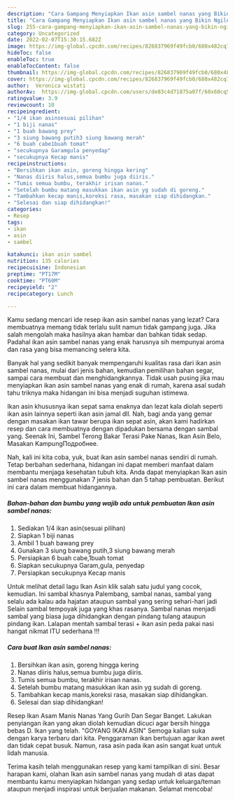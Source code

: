 ```yaml
---
description: "Cara Gampang Menyiapkan Ikan asin sambel nanas yang Bikin Ngiler"
title: "Cara Gampang Menyiapkan Ikan asin sambel nanas yang Bikin Ngiler"
slug: 255-cara-gampang-menyiapkan-ikan-asin-sambel-nanas-yang-bikin-ngiler
category: Uncategorized
date: 2022-02-07T15:30:15.682Z
image: https://img-global.cpcdn.com/recipes/826837969f49fcb0/680x482cq70/ikan-asin-sambel-nanas-foto-resep-utama.jpg
hideToc: false
enableToc: true
enableTocContent: false
thumbnail: https://img-global.cpcdn.com/recipes/826837969f49fcb0/680x482cq70/ikan-asin-sambel-nanas-foto-resep-utama.jpg
cover: https://img-global.cpcdn.com/recipes/826837969f49fcb0/680x482cq70/ikan-asin-sambel-nanas-foto-resep-utama.jpg
author:  Veronica wistati
authorAv:  https://img-global.cpcdn.com/users/de83c4d71875a07f/60x60cq50/avatar.jpg
ratingvalue: 3.9
reviewcount: 10
recipeingredient:
- "1/4 ikan asinsesuai pilihan"
- "1 biji nanas"
- "1 buah bawang prey"
- "3 siung bawang putih3 siung bawang merah"
- "6 buah cabe1buah tomat"
- "secukupnya Garamgula penyedap"
- "secukupnya Kecap manis"
recipeinstructions:
- "Bersihkan ikan asin, goreng hingga kering"
- "Nanas diiris halus,semua bumbu juga diiris."
- "Tumis semua bumbu, terakhir irisan nanas."
- "Setelah bumbu matang masukkan ikan asin yg sudah di goreng."
- "Tambahkan kecap manis,koreksi rasa, masakan siap dihidangkan."
- "Selesai dan siap dihidangkan!"
categories:
- Resep
tags:
- ikan
- asin
- sambel

katakunci: ikan asin sambel 
nutrition: 135 calories
recipecuisine: Indonesian
preptime: "PT17M"
cooktime: "PT60M"
recipeyield: "2"
recipecategory: Lunch

---
```



Kamu sedang mencari ide resep ikan asin sambel nanas yang lezat? Cara membuatnya memang tidak terlalu sulit namun tidak gampang juga. Jika salah mengolah maka hasilnya akan hambar dan bahkan tidak sedap. Padahal ikan asin sambel nanas yang enak harusnya sih mempunyai aroma dan rasa yang bisa memancing selera kita.


Banyak hal yang sedikit banyak mempengaruhi kualitas rasa dari ikan asin sambel nanas, mulai dari jenis bahan, kemudian pemilihan bahan segar, sampai cara membuat dan menghidangkannya. Tidak usah pusing jika mau menyiapkan ikan asin sambel nanas yang enak di rumah, karena asal sudah tahu triknya maka hidangan ini bisa menjadi suguhan istimewa.

Ikan asin khususnya ikan sepat sama enaknya dan lezat kala diolah seperti ikan asin lainnya seperti ikan asin jamal dll. Nah, bagi anda yang gemar dengan masakan ikan tawar berupa ikan sepat asin, akan kami hadirkan resep dan cara membuatnya dengan dipadukan bersama dengan sambal yang. Seenak Ini, Sambel Terong Bakar Terasi Pake Nanas, Ikan Asin Belo, Masakan KampungПодробнее.


Nah, kali ini kita coba, yuk, buat ikan asin sambel nanas sendiri di rumah. Tetap berbahan sederhana, hidangan ini dapat memberi manfaat dalam membantu menjaga kesehatan tubuh kita. Anda dapat menyiapkan Ikan asin sambel nanas menggunakan 7 jenis bahan dan 5 tahap pembuatan. Berikut ini cara dalam membuat hidangannya.

<!--inarticleads1-->

##### Bahan-bahan dan bumbu yang wajib ada untuk pembuatan Ikan asin sambel nanas:

1. Sediakan 1/4 ikan asin(sesuai pilihan)
1. Siapkan 1 biji nanas
1. Ambil 1 buah bawang prey
1. Gunakan 3 siung bawang putih,3 siung bawang merah
1. Persiapkan 6 buah cabe,1buah tomat
1. Siapkan secukupnya Garam,gula, penyedap
1. Persiapkan secukupnya Kecap manis


Untuk melihat detail lagu Ikan Asin klik salah satu judul yang cocok, kemudian. Ini sambal khasnya Palembang, sambal nanas, sambal yang selalu ada kalau ada hajatan ataupun sambal yang sering sehari-hari jadi Selain sambal tempoyak juga yang khas rasanya. Sambal nanas menjadi sambal yang biasa juga dihidangkan dengan pindang tulang ataupun pindang ikan. Lalapan mentah sambal terasi + ikan asin peda pakai nasi hangat nikmat ITU sederhana !!! 

<!--inarticleads2-->

##### Cara buat Ikan asin sambel nanas:

1. Bersihkan ikan asin, goreng hingga kering
1. Nanas diiris halus,semua bumbu juga diiris.
1. Tumis semua bumbu, terakhir irisan nanas.
1. Setelah bumbu matang masukkan ikan asin yg sudah di goreng.
1. Tambahkan kecap manis,koreksi rasa, masakan siap dihidangkan.
1. Selesai dan siap dihidangkan!

Resep Ikan Asam Manis Nanas Yang Gurih Dan Segar Banget. Lakukan penyiangan ikan yang akan diolah kemudian dicuci agar bersih hingga bebas D. Ikan yang telah. &#34;GOYANG IKAN ASIN&#34; Semoga kalian suka dengan karya terbaru dari kita. Penggaraman ikan bertujuan agar ikan awet dan tidak cepat busuk. Namun, rasa asin pada ikan asin sangat kuat untuk lidah manusia. 

Terima kasih telah menggunakan resep yang kami tampilkan di sini. Besar harapan kami, olahan Ikan asin sambel nanas yang mudah di atas dapat membantu kamu menyiapkan hidangan yang sedap untuk keluarga/teman ataupun menjadi inspirasi untuk berjualan makanan. Selamat mencoba!
